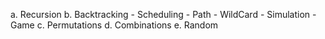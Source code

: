 a. Recursion
b. Backtracking
	- Scheduling
	- Path
	- WildCard
 	- Simulation
 	- Game
c. Permutations
d. Combinations
e. Random
